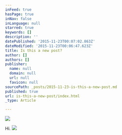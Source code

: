 ```yaml
---
inFeed: true
hasPage: true
inNav: false
inLanguage: null
starred: true
keywords: []
description: ''
datePublished: '2015-11-23T00:07:02.863Z'
dateModified: '2015-11-23T00:06:47.623Z'
title: Is this a new post?
author: []
authors: []
publisher:
  name: null
  domain: null
  url: null
  favicon: null
sourcePath: _posts/2015-11-23-is-this-a-new-post.md
published: true
url: is-this-a-new-post/index.html
_type: Article

---
```

![](https://the-grid-user-content.s3-us-west-2.amazonaws.com/3029cb6b-7053-470d-a962-7ed8b4447dce.jpg)

Hi. ![](https://the-grid-user-content.s3-us-west-2.amazonaws.com/d6760ef1-718e-430f-89b8-7320c2ef7460.jpg)